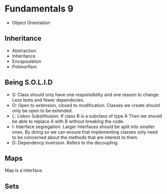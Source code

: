 # Fundamentals 9
* Object Orientation
## Inheritance
* Abstraction
* Inheritance
* Encapsulation
* Polimorfism
## Being S.O.L.I.D
* S: Class should only have one responsibility and one reason
to change. Less tests and fewer dependecies.
* O: Open to extension, closed to modification. Classes we create should only be open to be extended.
* L: Liskov Substitiusion. If class B is a subclass of type A Then we should be able to replace A with B without breaking the code.
* I: Interface segregation. Larger interfaces should be split into smaller ones. By doing so we can ensure that implementing classes only need to be concerned about the methods that are interest to them.
* D: Dependency inversion. Refers to the decoupling
## Maps
Map is a interface.
## Sets